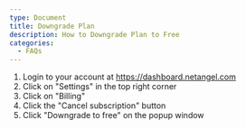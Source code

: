 ```yaml
---
type: Document
title: Downgrade Plan
description: How to Downgrade Plan to Free
categories:
  - FAQs
---
```

1. Login to your account at <https://dashboard.netangel.com>
2. Click on "Settings" in the top right corner
3. Click on "Billing"
4. Click the "Cancel subscription" button
5. Click "Downgrade to free" on the popup window
